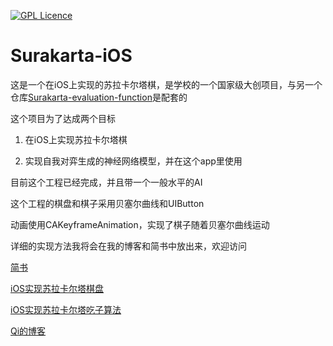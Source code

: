 [![GPL Licence](https://badges.frapsoft.com/os/gpl/gpl.svg?v=103)](https://opensource.org/licenses/GPL-3.0/)

# Surakarta-iOS

这是一个在iOS上实现的苏拉卡尔塔棋，是学校的一个国家级大创项目，与另一个仓库[Surakarta-evaluation-function](https://github.com/qyz777/Surakarta-evaluation-function)是配套的

这个项目为了达成两个目标

1. 在iOS上实现苏拉卡尔塔棋

2. 实现自我对弈生成的神经网络模型，并在这个app里使用

目前这个工程已经完成，并且带一个一般水平的AI

这个工程的棋盘和棋子采用贝塞尔曲线和UIButton

动画使用CAKeyframeAnimation，实现了棋子随着贝塞尔曲线运动

详细的实现方法我将会在我的博客和简书中放出来，欢迎访问

[简书](https://www.jianshu.com/u/6d025dc6ea64)

[iOS实现苏拉卡尔塔棋盘](https://www.jianshu.com/p/ad1a29bea138)

[iOS实现苏拉卡尔塔吃子算法](https://www.jianshu.com/p/ad6b3a9bc280)

[Qi的博客](http://www.qyizhong.cn)
